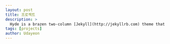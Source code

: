 ```yaml
---
layout: post
title: 프로젝트
description: >
  Hyde is a brazen two-column [Jekyll](http://jekyllrb.com) theme that pairs a prominent sidebar with uncomplicated content.
tags: [projects]
author: Udayeon
---
```

